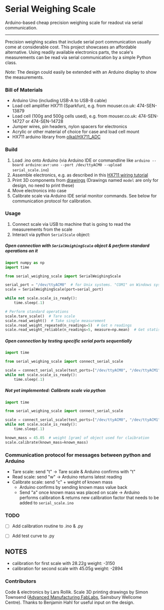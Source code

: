# Serial Weighing Scale
Arduino-based cheap precision weighing scale for readout via serial communication.

***

Precision weighing scales that include serial port communication usually come at considerable cost. This project showcases an affordable alternative.
Using readily available electronics parts, the scale's measurements can be read via serial communication by a simple Python class.


_Note:_ The design could easily be extended with an Arduino display to show the measurements.


### Bill of Materials
- Arduino Uno (including USB-A to USB-B cable)
- Load cell amplifier HX711 (Sparkfun), e.g. from mouser.co.uk: 474-SEN-13879
- Load cell (100g and 500g cells used), e.g. from mouser.co.uk: 474-SEN-14727 or 474-SEN-14728
- Jumper wires, pin headers, nylon spacers for electronics
- Acrylic or other material of choice for case and load cell mount
- HX711 arduino library from [olkal/HX711_ADC](https://github.com/olkal/HX711_ADC)


### Build
1. Load .ino onto Arduino (via Arduino IDE or commandline like `arduino --board arduino:avr:uno --port /dev/ttyACM0 --upload serial_scale.ino`)
2. Assemble electronics, e.g. as described in this [HX711 wiring tutorial]
3. Print 3D components from [drawings](./drawings_for_3D_printing) (Drawings named `model` are only for design, no need to print these)
4. Move electronics into case
5. Calibrate scale via Arduino IDE serial monitor commands. See below for communication protocol for calibration.


### Usage
1. Connect scale via USB to machine that is going to read the measurements from the scale
2. Interact via python `SerialScale` object:


##### Open connection with `SerialWeighingScale` object & perform standard operations on it
```python
import numpy as np
import time

from serial_weighing_scale import SerialWeighingScale

serial_port = "/dev/ttyACM0"  # for Unix systems. "COM1" on Windows systems
scale = SerialWeighingScale(port=serial_port)

while not scale.scale_is_ready():
    time.sleep(.1)

# Perform standard operations
scale.tare_scale()  # Tare scale
scale.read_weight()  # Take single measurement
scale.read_weight_repeated(n_readings=5)  # Get n readings
scale.read_weight_reliable(n_readings=5, measure=np.mean)  # Get statistic of n readings

```

##### Open connection by testing specific serial ports sequentially
```python
import time

from serial_weighing_scale import connect_serial_scale

scale = connect_serial_scale(test_ports=["/dev/ttyACM0", "/dev/ttyACM1"])
while not scale.scale_is_ready():
    time.sleep(.1)

```

##### Not yet implemented: Calibrate scale via python
```python
import time

from serial_weighing_scale import connect_serial_scale

scale = connect_serial_scale(test_ports=["/dev/ttyACM0", "/dev/ttyACM1"])
while not scale.scale_is_ready():
    time.sleep(.1)

known_mass = 45.05  # weight [gram] of object used for claibration
scale.calibrate(known_mass=known_mass)
```


### Communication protocol for messages between python and Arduino

- Tare scale: send "t" -> Tare scale & Arduino confirms with "t"
- Read scale: send "w" -> Arduino returns latest reading
- Calibrate scale: send "c" + weight of known mass
  - Arduino confirms by sending known mass value back
  - Send "a" once known mass was placed on scale -> Arduino performs calibration & returns new calibration factor that needs to be added to `serial_scale.ino`


### TODO
- [ ] Add calibration routine to .ino & .py
- [ ] Add test curve to .py


## NOTES
- calibration for first scale with 28.22g weight: -3150
- calibration for second scale with 45.05g weight: -2894

### Contributors
Code & electronics by Lars Rollik.
Scale 3D printing drawings by Simon Townsend ([Advanced Manufacturing FabLabs], Sainsbury Wellcome Centre).
Thanks to Benjamin Hahl for useful input on the design.

[Advanced Manufacturing FabLabs]: https://www.sainsburywellcome.org/web/content/fablab
[HX711 wiring tutorial]: https://learn.sparkfun.com/tutorials/load-cell-amplifier-hx711-breakout-hookup-guide
